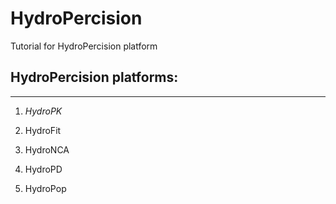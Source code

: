 # HydroPercision 

Tutorial for HydroPercision platform

## HydroPercision platforms:

--------------------------------------------------------------------------------

1. *HydroPK* 

2. HydroFit

3. HydroNCA

4. HydroPD 

5. HydroPop
